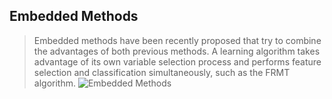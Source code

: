 ## Embedded Methods 
> Embedded methods have been recently proposed that try to combine the advantages of both previous methods. A learning algorithm takes advantage of its own variable selection process and performs feature selection and classification simultaneously, such as the FRMT algorithm.
![Embedded Methods ](https://upload.wikimedia.org/wikipedia/commons/b/bf/Feature_selection_Embedded_Method.png)
